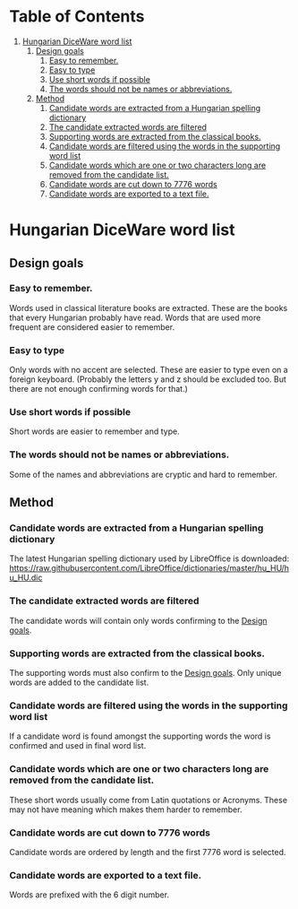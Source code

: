 
# Table of Contents

1.  [Hungarian DiceWare word list](#orge827ba7)
    1.  [Design goals](#orga244821)
        1.  [Easy to remember.](#orgea9fe2d)
        2.  [Easy to type](#orgb908657)
        3.  [Use short words if possible](#orgcea898d)
        4.  [The words should not be names or abbreviations.](#orgbf10165)
    2.  [Method](#org2d4eee1)
        1.  [Candidate words are extracted from a Hungarian spelling dictionary](#org113a3c9)
        2.  [The candidate extracted words are filtered](#orgd47623f)
        3.  [Supporting words are extracted from the classical books.](#orgd369562)
        4.  [Candidate words are filtered using the words in the supporting word list](#org6a2cbd7)
        5.  [Candidate words which are one or two characters long are removed from the candidate list.](#org59bffb0)
        6.  [Candidate words are cut down to 7776 words](#orga8695aa)
        7.  [Candidate words are exported to a text file.](#org88e4108)


<a id="orge827ba7"></a>

# Hungarian DiceWare word list


<a id="orga244821"></a>

## Design goals


<a id="orgea9fe2d"></a>

### Easy to remember.

Words used in classical literature books are extracted. These are the
books that every Hungarian probably have read. Words that are used
more frequent are considered easier to remember.


<a id="orgb908657"></a>

### Easy to type

Only words with no accent are selected. These are easier to type even
on a foreign keyboard. (Probably the letters y and z should be
excluded too. But there are not enough confirming words for that.)


<a id="orgcea898d"></a>

### Use short words if possible

Short words are easier to remember and type.


<a id="orgbf10165"></a>

### The words should not be names or abbreviations.

Some of the names and abbreviations are cryptic and hard to remember.


<a id="org2d4eee1"></a>

## Method


<a id="org113a3c9"></a>

### Candidate words are extracted from a Hungarian spelling dictionary

The latest Hungarian spelling dictionary used by LibreOffice is
downloaded:
<https://raw.githubusercontent.com/LibreOffice/dictionaries/master/hu_HU/hu_HU.dic>


<a id="orgd47623f"></a>

### The candidate extracted words are filtered

The candidate words will contain only words confirming to the [Design
goals](#orga244821).


<a id="orgd369562"></a>

### Supporting words are extracted from the classical books.

The supporting words must also confirm to the [Design goals](#orga244821).  Only
unique words are added to the candidate list.


<a id="org6a2cbd7"></a>

### Candidate words are filtered using the words in the supporting word list

If a candidate word is found amongst the supporting words the word is
confirmed and used in final word list.


<a id="org59bffb0"></a>

### Candidate words which are one or two characters long are removed from the candidate list.

These short words usually come from Latin quotations or
Acronyms. These may not have meaning which makes them harder to
remember.


<a id="orga8695aa"></a>

### Candidate words are cut down to 7776 words

Candidate words are ordered by length and the first 7776 word is
selected.


<a id="org88e4108"></a>

### Candidate words are exported to a text file.

Words are prefixed with the 6 digit number.

